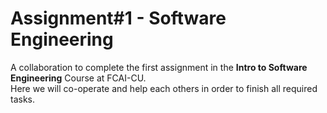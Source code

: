 # Assignment#1 - Software Engineering
A collaboration to complete the first assignment in the **Intro to Software Engineering** Course at FCAI-CU.\
Here we will co-operate and help each others in order to finish all required tasks.
